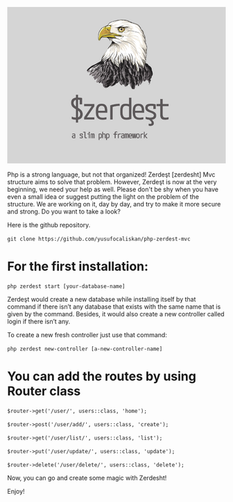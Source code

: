 ![Zerdest is a small php-based mvc framework](/storage/images/zerdest-logo.png)

Php is a strong language, but not that organized! Zerdeşt [zerdesht] Mvc structure aims to solve that problem. However, Zerdeşt is now at the very beginning, we need your help as well. Please don't be shy when you have even a small idea or suggest putting the light on the problem of the structure. We are working on it, day by day, and try to make it more secure and strong. Do you want to take a look?

Here is the github repository.

``git clone https://github.com/yusufocaliskan/php-zerdest-mvc``

# For the first installation:

``php zerdest start [your-database-name]``

Zerdeşt would create a new database while installing itself by that command if there isn’t any database that exists with the same name that is given by the command. Besides, it would also create a new controller called login if there isn’t any.

To create a new fresh controller just use that command: 

``php zerdest new-controller [a-new-controller-name]``

# You can add the routes by using Router class

``$router->get('/user/', users::class, 'home');``

``$router->post('/user/add/', users::class, 'create');``

``$router->get('/user/list/', users::class, 'list');``

``$router->put('/user/update/', users::class, 'update');``

``$router->delete('/user/delete/', users::class, 'delete');``

Now, you can go and create some magic with Zerdesht!

Enjoy!

